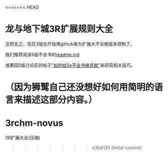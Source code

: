 <<<<<<< HEAD
# 龙与地下城3R扩展规则大全
总而言之，现在3版也开始用github来为扩展大不全做版本控制了。

我们推荐阅读5版不全书的[readme.md](https://github.com/DND5eChm/DND5e_chm/blob/main/README.md)

或果园5版讨论区的帖子["如何给5e不全书做贡献"](https://www.goddessfantasy.net/bbs/index.php?topic=151088.0)来研究相关技巧。

（因为狮鹫自己还没想好如何用简明的语言来描述这部分内容。）
=======
# 3rchm-novus
3R扩展大全(压缩)
>>>>>>> e3b6135 (Initial commit)
